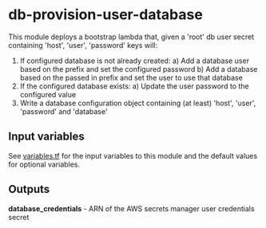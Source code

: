 # db-provision-user-database

This module deploys a bootstrap lambda that, given a 'root' db user secret containing 'host', 'user', 'password' keys will:

1) If configured database is not already created:
  a) Add a database user based on the prefix and set the configured password
  b) Add a database based on the passed in prefix and set the user to use that database
2) If the configured database exists:
  a) Update the user password to the configured value
3) Write a database configuration object containing (at least) 'host', 'user', 'password' and 'database'

## Input variables

See [variables.tf](./variables.tf) for the input variables to this module and the default values for optional variables.

## Outputs

**database_credentials** - ARN of the AWS secrets manager user credentials secret
